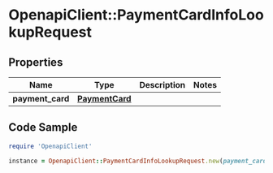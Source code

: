 # OpenapiClient::PaymentCardInfoLookupRequest

## Properties

Name | Type | Description | Notes
------------ | ------------- | ------------- | -------------
**payment_card** | [**PaymentCard**](PaymentCard.md) |  | 

## Code Sample

```ruby
require 'OpenapiClient'

instance = OpenapiClient::PaymentCardInfoLookupRequest.new(payment_card: null)
```


